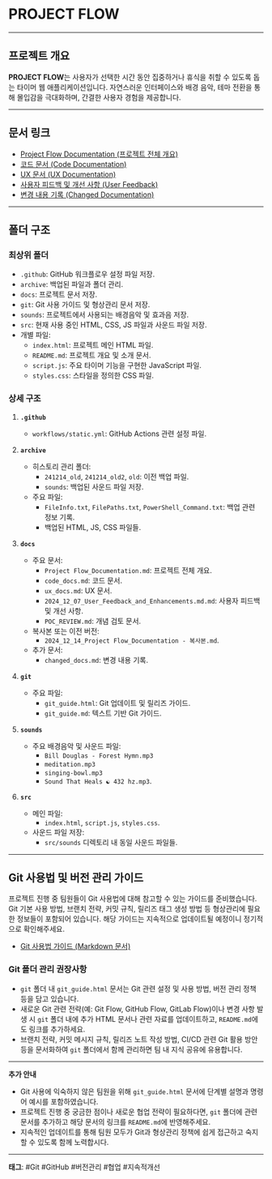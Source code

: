 # **PROJECT FLOW**

---

## **프로젝트 개요**
**PROJECT FLOW**는 사용자가 선택한 시간 동안 집중하거나 휴식을 취할 수 있도록 돕는 타이머 웹 애플리케이션입니다. 자연스러운 인터페이스와 배경 음악, 테마 전환을 통해 몰입감을 극대화하며, 간결한 사용자 경험을 제공합니다.

---

## **문서 링크**
- [Project Flow Documentation (프로젝트 전체 개요)](./docs/Project%20Flow_Documentation.md)
- [코드 문서 (Code Documentation)](./docs/code_docs.md)
- [UX 문서 (UX Documentation)](./docs/ux_docs.md)
- [사용자 피드백 및 개선 사항 (User Feedback)](./docs/2024_12_07_User_Feedback_and_Enhancements.md.md)
- [변경 내용 기록 (Changed Documentation)](./docs/changed_docs.md)

---

## **폴더 구조**

### 최상위 폴더
- `.github`: GitHub 워크플로우 설정 파일 저장.
- `archive`: 백업된 파일과 폴더 관리.
- `docs`: 프로젝트 문서 저장.
- `git`: Git 사용 가이드 및 형상관리 문서 저장.
- `sounds`: 프로젝트에서 사용되는 배경음악 및 효과음 저장.
- `src`: 현재 사용 중인 HTML, CSS, JS 파일과 사운드 파일 저장.
- 개별 파일:
  - `index.html`: 프로젝트 메인 HTML 파일.
  - `README.md`: 프로젝트 개요 및 소개 문서.
  - `script.js`: 주요 타이머 기능을 구현한 JavaScript 파일.
  - `styles.css`: 스타일을 정의한 CSS 파일.

### 상세 구조
1. **`.github`**
   - `workflows/static.yml`: GitHub Actions 관련 설정 파일.

2. **`archive`**
   - 히스토리 관리 폴더:
     - `241214_old`, `241214_old2`, `old`: 이전 백업 파일.
     - `sounds`: 백업된 사운드 파일 저장.
   - 주요 파일:
     - `FileInfo.txt`, `FilePaths.txt`, `PowerShell_Command.txt`: 백업 관련 정보 기록.
     - 백업된 HTML, JS, CSS 파일들.

3. **`docs`**
   - 주요 문서:
     - `Project Flow_Documentation.md`: 프로젝트 전체 개요.
     - `code_docs.md`: 코드 문서.
     - `ux_docs.md`: UX 문서.
     - `2024_12_07_User_Feedback_and_Enhancements.md.md`: 사용자 피드백 및 개선 사항.
     - `POC_REVIEW.md`: 개념 검토 문서.
   - 복사본 또는 이전 버전:
     - `2024_12_14_Project Flow_Documentation - 복사본.md`.
   - 추가 문서:
     - `changed_docs.md`: 변경 내용 기록.

4. **`git`**
   - 주요 파일:
     - `git_guide.html`: Git 업데이트 및 릴리즈 가이드.
     - `git_guide.md`: 텍스트 기반 Git 가이드.

5. **`sounds`**
   - 주요 배경음악 및 사운드 파일:
     - `Bill Douglas - Forest Hymn.mp3`
     - `meditation.mp3`
     - `singing-bowl.mp3`
     - `Sound That Heals ☯️ 432 hz.mp3`.

6. **`src`**
   - 메인 파일:
     - `index.html`, `script.js`, `styles.css`.
   - 사운드 파일 저장:
     - `src/sounds` 디렉토리 내 동일 사운드 파일들.

---

## **Git 사용법 및 버전 관리 가이드**

프로젝트 진행 중 팀원들이 Git 사용법에 대해 참고할 수 있는 가이드를 준비했습니다. Git 기본 사용 방법, 브랜치 전략, 커밋 규칙, 릴리즈 태그 생성 방법 등 형상관리에 필요한 정보들이 포함되어 있습니다. 해당 가이드는 지속적으로 업데이트될 예정이니 정기적으로 확인해주세요.

- [Git 사용법 가이드 (Markdown 문서)](./git/git_guide.md)

### Git 폴더 관리 권장사항
- `git` 폴더 내 `git_guide.html` 문서는 Git 관련 설정 및 사용 방법, 버전 관리 정책 등을 담고 있습니다.
- 새로운 Git 관련 전략(예: Git Flow, GitHub Flow, GitLab Flow)이나 변경 사항 발생 시 `git` 폴더 내에 추가 HTML 문서나 관련 자료를 업데이트하고, `README.md`에도 링크를 추가하세요.
- 브랜치 전략, 커밋 메시지 규칙, 릴리즈 노트 작성 방법, CI/CD 관련 Git 활용 방안 등을 문서화하여 `git` 폴더에서 함께 관리하면 팀 내 지식 공유에 유용합니다.

---

**추가 안내**
- Git 사용에 익숙하지 않은 팀원을 위해 `git_guide.html` 문서에 단계별 설명과 명령어 예시를 포함하였습니다.
- 프로젝트 진행 중 궁금한 점이나 새로운 협업 전략이 필요하다면, `git` 폴더에 관련 문서를 추가하고 해당 문서의 링크를 `README.md`에 반영해주세요.
- 지속적인 업데이트를 통해 팀원 모두가 Git과 형상관리 정책에 쉽게 접근하고 숙지할 수 있도록 함께 노력합시다.

---

**태그**: #Git #GitHub #버전관리 #협업 #지속적개선
